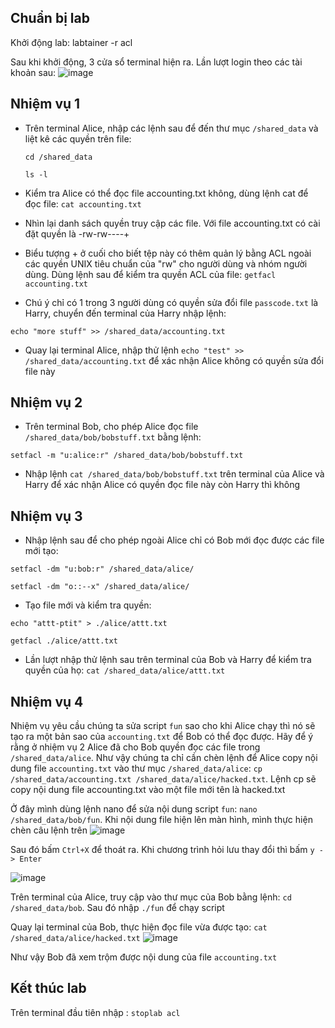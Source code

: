 ## Chuẩn bị lab ##
Khởi động lab: labtainer -r acl

Sau khi khởi động, 3 cửa sổ terminal hiện ra. Lần lượt login theo các tài khoản sau:
![image](https://user-images.githubusercontent.com/108949637/269626662-9f7fae5c-51d1-478e-82b5-456242074e7e.png)

## Nhiệm vụ 1 ##
- Trên terminal Alice, nhập các lệnh sau để đến thư mục `/shared_data` và liệt kê các quyền trên file:

  `cd /shared_data`

  `ls -l`

- Kiểm tra Alice có thể đọc file accounting.txt không, dùng lệnh cat để đọc file: `cat accounting.txt`
- Nhìn lại danh sách quyền truy cập các file. Với file accounting.txt có cài đặt quyền là -rw-rw----+
- Biểu tượng + ở cuối cho biết tệp này có thêm quản lý bằng ACL ngoài các quyền UNIX tiêu chuẩn của "rw" cho người dùng và nhóm người dùng. Dùng lệnh sau để kiểm tra quyền ACL của file: `getfacl accounting.txt`
- Chú ý chỉ có 1 trong 3 người dùng có quyền sửa đổi file `passcode.txt` là Harry, chuyển đến terminal của Harry nhập lệnh:

`echo "more stuff" >> /shared_data/accounting.txt`
- Quay lại terminal Alice, nhập thử lệnh `echo "test" >> /shared_data/accounting.txt` để xác nhận Alice không có quyền sửa đổi file này
## Nhiệm vụ 2 ##
- Trên terminal Bob, cho phép Alice đọc file `/shared_data/bob/bobstuff.txt` bằng lệnh:

`setfacl -m "u:alice:r" /shared_data/bob/bobstuff.txt`
- Nhập lệnh `cat /shared_data/bob/bobstuff.txt` trên terminal của Alice và Harry để xác nhận Alice có quyền đọc file này còn Harry thì không
## Nhiệm vụ 3 ##
- Nhập lệnh sau để cho phép ngoài Alice chỉ có Bob mới đọc được các file mới tạo:

`setfacl -dm "u:bob:r" /shared_data/alice/`

`setfacl -dm "o::--x" /shared_data/alice/`

- Tạo file mới và kiểm tra quyền:

`echo "attt-ptit" > ./alice/attt.txt`

`getfacl ./alice/attt.txt`

- Lần lượt nhập thử lệnh sau trên terminal của Bob và Harry để kiểm tra quyền của họ: `cat /shared_data/alice/attt.txt`

## Nhiệm vụ 4 ##
Nhiệm vụ yêu cầu chúng ta sửa script `fun` sao cho khi Alice chạy thì nó sẽ tạo ra một bản sao của `accounting.txt` để Bob có thể đọc được. Hãy để ý rằng ở nhiệm vụ 2 Alice đã cho Bob quyền đọc các file trong `/shared_data/alice`. Như vậy chúng ta chỉ cần chèn lệnh để Alice copy nội dung file `accounting.txt` vào thư mục `/shared_data/alice`: `cp /shared_data/accounting.txt /shared_data/alice/hacked.txt`. Lệnh cp sẽ copy nội dung file accounting.txt vào một file mới tên là hacked.txt

Ở đây mình dùng lệnh nano để sửa nội dung script `fun`: `nano /shared_data/bob/fun`. Khi nội dung file hiện lên màn hình, mình thực hiện chèn câu lệnh trên
![image](https://user-images.githubusercontent.com/108949637/269648266-431bc067-5273-4c2b-8c01-2aee3b5cf55c.png)

Sau đó bấm `Ctrl+X` để thoát ra. Khi chương trình hỏi lưu thay đổi thì bấm `y -> Enter`

![image](https://user-images.githubusercontent.com/108949637/269648742-40ec1a52-d906-473e-b391-1236b83da9b3.png)

Trên terminal của Alice, truy cập vào thư mục của Bob bằng lệnh: `cd /shared_data/bob`. Sau đó nhập `./fun` để chạy script

Quay lại terminal của Bob, thực hiện đọc file vừa được tạo: `cat /shared_data/alice/hacked.txt`
![image](https://user-images.githubusercontent.com/108949637/269650404-f676a29b-8bf5-48ba-91f2-691adec56bcb.png)

Như vậy Bob đã xem trộm được nội dung của file `accounting.txt`

## Kết thúc lab ##
Trên terminal đầu tiên nhập : `stoplab acl`
